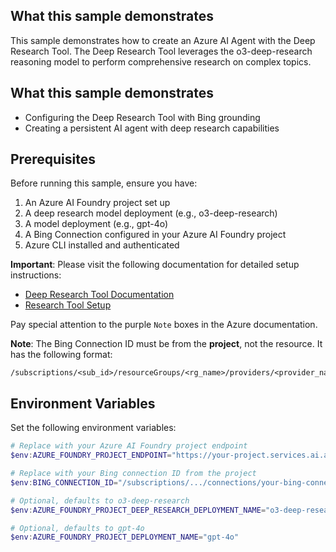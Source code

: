 ## What this sample demonstrates

This sample demonstrates how to create an Azure AI Agent with the Deep Research Tool. The Deep Research Tool leverages the o3-deep-research reasoning model to perform comprehensive research on complex topics.

## What this sample demonstrates

- Configuring the Deep Research Tool with Bing grounding
- Creating a persistent AI agent with deep research capabilities

## Prerequisites

Before running this sample, ensure you have:

1. An Azure AI Foundry project set up
2. A deep research model deployment (e.g., o3-deep-research)
3. A model deployment (e.g., gpt-4o)
4. A Bing Connection configured in your Azure AI Foundry project
5. Azure CLI installed and authenticated

**Important**: Please visit the following documentation for detailed setup instructions:
- [Deep Research Tool Documentation](https://aka.ms/agents-deep-research)
- [Research Tool Setup](https://learn.microsoft.com/en-us/azure/ai-foundry/agents/how-to/tools/deep-research#research-tool-setup)

Pay special attention to the purple `Note` boxes in the Azure documentation.

**Note**: The Bing Connection ID must be from the **project**, not the resource. It has the following format:

```
/subscriptions/<sub_id>/resourceGroups/<rg_name>/providers/<provider_name>/accounts/<account_name>/projects/<project_name>/connections/<connection_name>
```

## Environment Variables

Set the following environment variables:

```powershell
# Replace with your Azure AI Foundry project endpoint
$env:AZURE_FOUNDRY_PROJECT_ENDPOINT="https://your-project.services.ai.azure.com/"

# Replace with your Bing connection ID from the project
$env:BING_CONNECTION_ID="/subscriptions/.../connections/your-bing-connection"

# Optional, defaults to o3-deep-research
$env:AZURE_FOUNDRY_PROJECT_DEEP_RESEARCH_DEPLOYMENT_NAME="o3-deep-research"

# Optional, defaults to gpt-4o
$env:AZURE_FOUNDRY_PROJECT_DEPLOYMENT_NAME="gpt-4o"
